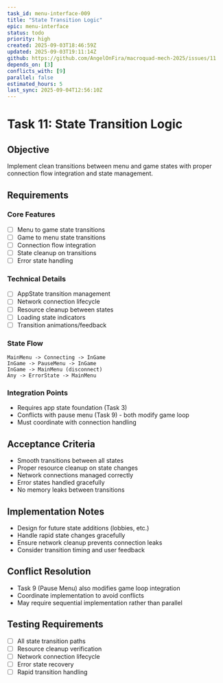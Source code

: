 ```yaml
---
task_id: menu-interface-009
title: "State Transition Logic"
epic: menu-interface
status: todo
priority: high
created: 2025-09-03T18:46:59Z
updated: 2025-09-03T19:11:14Z
github: https://github.com/AngelOnFira/macroquad-mech-2025/issues/11
depends_on: [3]
conflicts_with: [9]
parallel: false
estimated_hours: 5
last_sync: 2025-09-04T12:56:10Z
---
```


# Task 11: State Transition Logic

## Objective
Implement clean transitions between menu and game states with proper connection flow integration and state management.

## Requirements

### Core Features
- [ ] Menu to game state transitions
- [ ] Game to menu state transitions
- [ ] Connection flow integration
- [ ] State cleanup on transitions
- [ ] Error state handling

### Technical Details
- [ ] AppState transition management
- [ ] Network connection lifecycle
- [ ] Resource cleanup between states
- [ ] Loading state indicators
- [ ] Transition animations/feedback

### State Flow
```
MainMenu -> Connecting -> InGame
InGame -> PauseMenu -> InGame
InGame -> MainMenu (disconnect)
Any -> ErrorState -> MainMenu
```

### Integration Points
- Requires app state foundation (Task 3)
- Conflicts with pause menu (Task 9) - both modify game loop
- Must coordinate with connection handling

## Acceptance Criteria
- Smooth transitions between all states
- Proper resource cleanup on state changes
- Network connections managed correctly
- Error states handled gracefully
- No memory leaks between transitions

## Implementation Notes
- Design for future state additions (lobbies, etc.)
- Handle rapid state changes gracefully
- Ensure network cleanup prevents connection leaks
- Consider transition timing and user feedback

## Conflict Resolution
- Task 9 (Pause Menu) also modifies game loop integration
- Coordinate implementation to avoid conflicts
- May require sequential implementation rather than parallel

## Testing Requirements
- [ ] All state transition paths
- [ ] Resource cleanup verification
- [ ] Network connection lifecycle
- [ ] Error state recovery
- [ ] Rapid transition handling